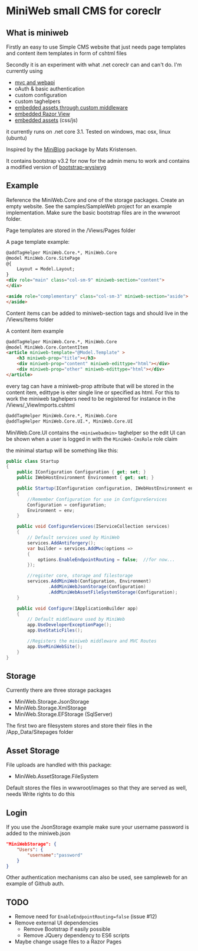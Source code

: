# MiniWeb small CMS for coreclr

## What is miniweb
Firstly an easy to use Simple CMS website that just needs page templates and content item templates in form of cshtml files

Secondly it is an experiment with what .net coreclr can and can't do. I'm currently using
* [mvc and webapi](http://irooc.github.io/miniweb-coreclr/mvc-api.html)
* oAuth & basic authentication 
* custom configuration
* custom taghelpers
* [embedded assets through custom middleware](http://irooc.github.io/miniweb-coreclr/embedded-assets.html)
* [embedded Razor View](http://irooc.github.io/miniweb-coreclr/embedded-razorviews.html)
* [embedded assets](http://irooc.github.io/miniweb-coreclr/embedded-assets.html) (css/js)

it currently runs on  .net core 3.1.
Tested on windows, mac osx, linux (ubuntu)

Inspired by the [MiniBlog](https://github.com/madskristensen/miniblog) package by Mats Kristensen.

It contains bootstrap v3.2 for now for the admin menu to work and contains a modified version of [bootstrap-wysiwyg](http://github.com/mindmup/bootstrap-wysiwyg)  

## Example
Reference the MiniWeb.Core and one of the storage packages. Create an empty website. See the samples/SampleWeb project for an example implementation. Make sure the basic bootstrap files are in the wwwroot folder.

Page templates are stored in the /Views/Pages folder

A page template example:
```HTML
@addTagHelper MiniWeb.Core.*, MiniWeb.Core
@model MiniWeb.Core.SitePage
@{
	Layout = Model.Layout;
}
<div role="main" class="col-sm-9" miniweb-section="content">
</div>

<aside role="complementary" class="col-sm-3" miniweb-section="aside">
</aside>
```

Content items can be added to miniweb-section tags and should live in the /Views/Items folder

A content item example
```HTML
@addTagHelper MiniWeb.Core.*, MiniWeb.Core
@model MiniWeb.Core.ContentItem
<article miniweb-template="@Model.Template" >
	<h3 miniweb-prop="title"></h3>
	<div miniweb-prop="content" miniweb-edittype="html"></div>
	<div miniweb-prop="other" miniweb-edittype="html"></div>
</article>
```
every tag can have a miniweb-prop attribute that will be stored in the content item, edittype is eiter single line or specified as html. 
For this to work the miniweb taghelpers need to be registered for instance in the /Views/_ViewImports.cshtml
```HTML
@addTagHelper MiniWeb.Core.*, MiniWeb.Core
@addTagHelper MiniWeb.Core.UI.*, MiniWeb.Core.UI
```
MiniWeb.Core.UI contains the `<miniwebadmin>` taghelper so the edit UI can be shown when a user is logged in with the `MiniWeb-CmsRole` role claim


the minimal startup will be something like this:
```c#
public class Startup
{
	public IConfiguration Configuration { get; set; }
	public IWebHostEnvironment Environment { get; set; }

	public Startup(IConfiguration configuration, IWebHostEnvironment env)
	{				
		//Remember Configuration for use in ConfigureServices
		Configuration = configuration;
		Environment = env;
	}

	public void ConfigureServices(IServiceCollection services)
	{
		// Default services used by MiniWeb
		services.AddAntiforgery();
		var builder = services.AddMvc(options =>
		{
			options.EnableEndpointRouting = false;  //for now...
		});

		//register core, storage and filestorage
		services.AddMiniWeb(Configuration, Environment)
				.AddMiniWebJsonStorage(Configuration)
				.AddMiniWebAssetFileSystemStorage(Configuration);
	}

	public void Configure(IApplicationBuilder app)
	{
		// Default middleware used by MiniWeb
		app.UseDeveloperExceptionPage();
		app.UseStaticFiles();

		//Registers the miniweb middleware and MVC Routes
		app.UseMiniWebSite();
	}
}
```

## Storage
Currently there are three storage packages
* MiniWeb.Storage.JsonStorage
* MiniWeb.Storage.XmlStorage
* MiniWeb.Storage.EFStorage (SqlServer)

The first two are filesystem stores and store their files in the /App_Data/Sitepages folder

## Asset Storage
File uploads are handled with this package:
* MiniWeb.AssetStorage.FileSystem

Default stores the files in wwwroot/images so that they are served as well, needs Write rights to do this 

## Login
If you use the JsonStorage example make sure your username password is added to the miniweb.json
```JSON
"MiniWebStorage": {
	"Users": {
		"username":"password"
	}
}
```
Other authentication mechanisms can also be used, see sampleweb for an example of Github auth.

## TODO
* Remove need for `EnableEndpointRouting=false` (issue #12)
* Remove external UI dependencies
  * Remove Bootstrap if easily possible
  * Remove JQuery dependency to ES6 scripts
* Maybe change usage files to a Razor Pages



